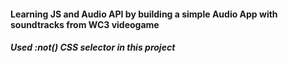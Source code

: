 #### Learning JS and Audio API by building a simple Audio App with soundtracks from WC3 videogame

##### Used :not() CSS selector in this project
